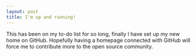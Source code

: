 ```yaml
---
layout: post
title: I'm up and running!
---
```


This has been on my to-do list for so long, finally I have set up my new home on GitHub. Hopefully having a homepage connected with GitHub will force me to contribute more to the open source community.

